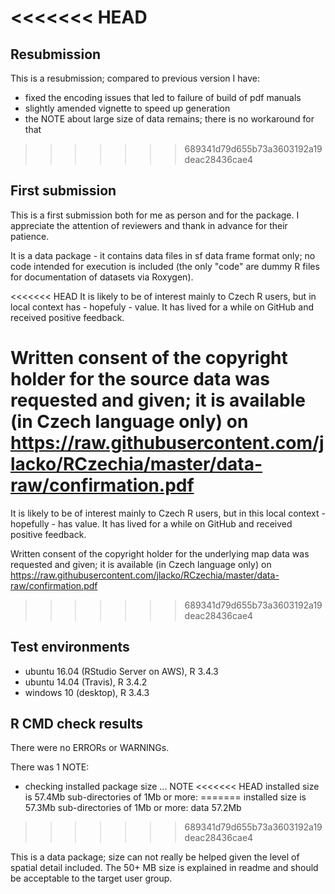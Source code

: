 <<<<<<< HEAD
=======
## Resubmission
This is a resubmission; compared to previous version I have:

* fixed the encoding issues that led to failure of build of pdf manuals
* slightly amended vignette to speed up generation
* the NOTE about large size of data remains; there is no workaround for that


>>>>>>> 689341d79d655b73a3603192a19deac28436cae4
## First submission
This is a first submission both for me as person and for the package. I appreciate the attention of reviewers and thank in advance for their patience.

It is a data package - it contains data files in sf data frame format only; no code intended for execution is included (the only "code" are dummy R files for documentation of datasets via Roxygen). 

<<<<<<< HEAD
It is likely to be of interest mainly to Czech R users, but in local context has - hopefuly - value. It has lived for a while on GitHub and received positive feedback.

Written consent of the copyright holder for the source data was requested and given; it is available (in Czech language only) on https://raw.githubusercontent.com/jlacko/RCzechia/master/data-raw/confirmation.pdf
=======
It is likely to be of interest mainly to Czech R users, but in this local context - hopefully - has value. It has lived for a while on GitHub and received positive feedback.

Written consent of the copyright holder for the underlying map data was requested and given; it is available (in Czech language only) on https://raw.githubusercontent.com/jlacko/RCzechia/master/data-raw/confirmation.pdf
>>>>>>> 689341d79d655b73a3603192a19deac28436cae4

## Test environments
* ubuntu 16.04 (RStudio Server on AWS), R 3.4.3
* ubuntu 14.04 (Travis), R 3.4.2
* windows 10 (desktop), R 3.4.3

## R CMD check results
There were no ERRORs or WARNINGs. 

There was 1 NOTE:

* checking installed package size ... NOTE
<<<<<<< HEAD
  installed size is 57.4Mb
  sub-directories of 1Mb or more:
=======
    installed size is 57.3Mb
    sub-directories of 1Mb or more:
      data  57.2Mb
>>>>>>> 689341d79d655b73a3603192a19deac28436cae4
    
This is a data package; size can not really be helped given the level of spatial detail included. The 50+ MB size is explained in readme and should be acceptable to the target user group.

